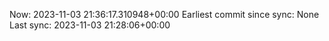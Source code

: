 Now: 2023-11-03 21:36:17.310948+00:00 Earliest commit since sync: None Last sync: 2023-11-03 21:28:06+00:00
